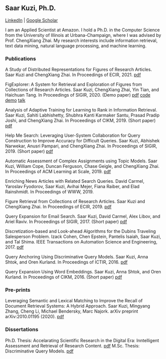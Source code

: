 ## Saar Kuzi, Ph.D.
[LinkedIn](https://www.linkedin.com/in/saar-kuzi-466bb867/) | [Google Scholar](https://scholar.google.com/citations?user=-JdH_RMAAAAJ&hl=en&oi=ao)

I am an Applied Scientist at Amazon. I hold a Ph.D. in the Computer Science from the University of Illinois at Urbana-Champaign, where I was advised by Prof. ChengXiang Zhai. My research interests include information retrieval, text data mining, natural language processing, and machine learning.

### Publications

A Study of Distributed Representations for Figures of Research Articles. Saar Kuzi and ChengXiang Zhai. In Proceedings of ECIR, 2021. [pdf](https://saarku.github.io/papers/embeddings.pdf)

FigExplorer: A System for Retrieval and Exploration of Figures from Collections of Research Articles. Saar Kuzi, ChengXiang Zhai, Yin Tian, and Haichuan Tang. In Proceedings of SIGIR, 2020. (Demo paper) [pdf](https://saarku.github.io/papers/fig-explorer.pdf) [code](https://github.com/saarku/fig-explorer) [demo](http://figuresearch.web.illinois.edu) [talk](https://www.youtube.com/watch?v=Fl3KRI_DjIw&amp;ab_channel=SaarKuzi)

Analysis of Adaptive Training for Learning to Rank in Information Retrieval. Saar Kuzi, Sahiti Labhishetty, Shubhra Kanti Karmaker Santu, Prasad Pradip Joshi, and ChengXiang Zhai. In Proceedings of CIKM, 2019. (Short paper) [pdf](https://saarku.github.io/papers/adaptive.pdf)

Help Me Search: Leveraging User-System Collaboration for Query Construction to Improve Accuracy for Difficult Queries. Saar Kuzi, Abhishek Narwekar, Anusri Pampari, and ChengXiang Zhai.  In Proceedings of SIGIR, 2019. (Short paper) [pdf](https://saarku.github.io/papers/Help_Me_Search_SIGIR2019.pdf)

Automatic Assessment of Complex Assignments using Topic Models. Saar Kuzi, William Cope, Duncan Ferguson, Chase Geigle, and ChengXiang Zhai. In Proceedings of ACM Learning at Scale, 2019. [pdf](https://saarku.github.io/papers/Topic_Models.pdf)

Enriching News Articles with Related Search Queries. David Carmel, Yaroslav Fyodorov, Saar Kuzi, Avihai Mejer, Fiana Raiber, and Elad Rainshmidt. In Proceedings of WWW, 2019.

Figure Retrieval from Collections of Research Articles. Saar Kuzi and ChengXiang Zhai. In Proceedings of ECIR, 2019. [pdf](https://saarku.github.io/papers/figure_retrieval.pdf)

Query Expansion for Email Search. Saar Kuzi, David Carmel, Alex Libov, and Ariel Raviv. In Proceedings of SIGIR, 2017. (Short paper) [pdf](https://saarku.github.io/papers/mailQe.pdf)

Discretization-based and Look-ahead Algorithms for the Dubins Traveling Salesperson Problem. Izack Cohen, Chen Epstein, Pantelis Isaiah, Saar Kuzi, and Tal Shima. IEEE Transactions on Automation Science and Engineering, 2017. [pdf](https://saarku.github.io/papers/dubins-paper.pdf)

Query Anchoring Using Discriminative Query Models. Saar Kuzi, Anna Shtok, and Oren Kurland. In Proceedings of ICTIR, 2016. [pdf](https://saarku.github.io/papers/dpf_ictir16.pdf)

Query Expansion Using Word Embeddings. Saar Kuzi, Anna Shtok, and Oren Kurland. In Proceedings of CIKM, 2016. (Short paper) [pdf](https://saarku.github.io/papers/w2v_cikm16.pdf)

### Pre-prints

Leveraging Semantic and Lexical Matching to Improve the Recall of Document Retrieval Systems: A Hybrid Approach. Saar Kuzi, Mingyang Zhang, Cheng Li, Michael Bendersky, Marc Najork. arXiv preprint arXiv:2010.01195 (2020). [pdf](https://saarku.github.io/papers/hybrid-retrieval.pdf)

### Dissertations

Ph.D. Thesis: Accelarating Scientific Research in the Digital Era: Inntelligent Assessment and Retrieval of Research Content. [pdf](https://saarku.github.io/papers/phd_thesis.pdf)
M.Sc. Thesis: Discriminative Query Models. [pdf](https://saarku.github.io/papers/ms_thesis.pdf)
